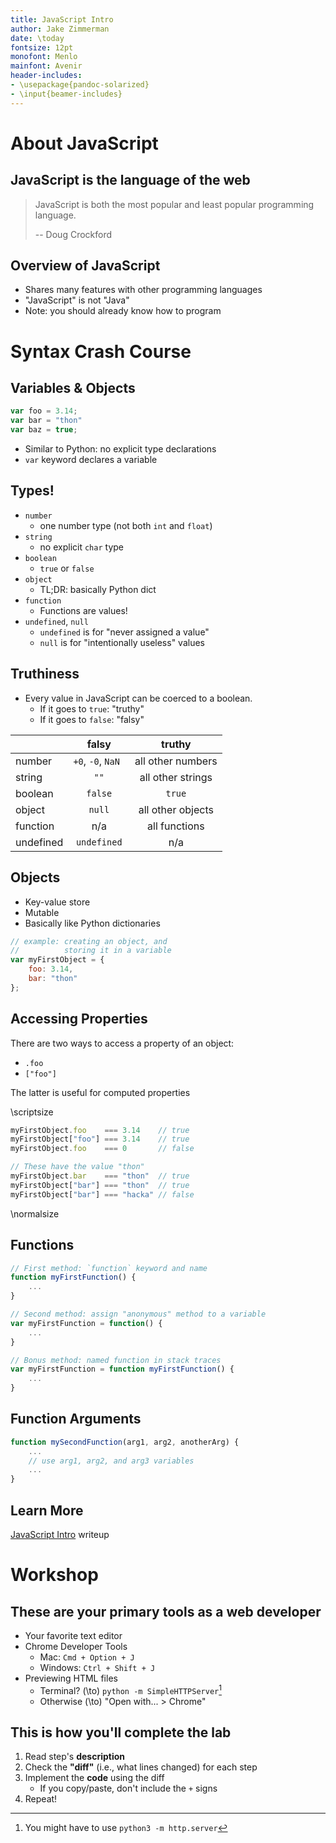 ```yaml
---
title: JavaScript Intro
author: Jake Zimmerman
date: \today
fontsize: 12pt
monofont: Menlo
mainfont: Avenir
header-includes:
- \usepackage{pandoc-solarized}
- \input{beamer-includes}
---
```


# About JavaScript

## JavaScript is the language of the web

> JavaScript is both the most popular and least popular
> programming language.
>
> -- Doug Crockford

## Overview of JavaScript

- Shares many features with other programming languages
- "JavaScript" is not "Java"
- Note: you should already know how to program


# Syntax Crash Course

## Variables & Objects

```javascript
var foo = 3.14;
var bar = "thon"
var baz = true;
```

- Similar to Python: no explicit type declarations
- `var` keyword declares a variable

## Types!

- `number`
    - one number type (not both `int` and `float`)
- `string`
    - no explicit `char` type
- `boolean`
    - `true` or `false`
- `object`
    - TL;DR: basically Python dict
- `function`
    - Functions are values!
- `undefined`, `null`
    - `undefined` is for "never assigned a value"
    - `null` is for "intentionally useless" values

## Truthiness

- Every value in JavaScript can be coerced to a boolean.
    - If it goes to `true`: "truthy"
    - If it goes to `false`: "falsy"

|  &nbsp;   |        falsy       |       truthy      |
|-----------|:------------------:|:-----------------:|
| number    | `+0`, `-0`, `NaN ` | all other numbers |
| string    | `""`               | all other strings |
| boolean   | `false`            | `true`            |
| object    | `null`             | all other objects |
| function  | n/a                | all functions     |
| undefined | `undefined`        | n/a               |

## Objects

- Key-value store
- Mutable
- Basically like Python dictionaries

```javascript
// example: creating an object, and
//          storing it in a variable
var myFirstObject = {
    foo: 3.14,
    bar: "thon"
};
```

## Accessing Properties

There are two ways to access a property of an object:

- `.foo`
- `["foo"]`

The latter is useful for computed properties

\scriptsize

```javascript
myFirstObject.foo    === 3.14    // true
myFirstObject["foo"] === 3.14    // true
myFirstObject.foo    === 0       // false

// These have the value "thon"
myFirstObject.bar    === "thon"  // true
myFirstObject["bar"] === "thon"  // true
myFirstObject["bar"] === "hacka" // false
```

\normalsize


## Functions

```javascript
// First method: `function` keyword and name
function myFirstFunction() {
    ...
}

// Second method: assign "anonymous" method to a variable
var myFirstFunction = function() {
    ...
}

// Bonus method: named function in stack traces
var myFirstFunction = function myFirstFunction() {
    ...
}
```


## Function Arguments

```javascript
function mySecondFunction(arg1, arg2, anotherArg) {
    ...
    // use arg1, arg2, and arg3 variables
    ...
}
```

## Learn More

[JavaScript Intro] writeup

[JavaScript Intro]: https://scottylabs.org/wdw/frontend/js-intro/


# Workshop

## These are your primary tools as a web developer

- Your favorite text editor
- Chrome Developer Tools
    - Mac: `Cmd + Option + J`
    - Windows: `Ctrl + Shift + J`
- Previewing HTML files
    - Terminal? \(\to\) `python -m SimpleHTTPServer`[^1]
    - Otherwise \(\to\) "Open with... > Chrome"

[^1]: You might have to use `python3 -m http.server`

## This is how you'll complete the lab

1. Read step's **description**
1. Check the **"diff"** (i.e., what lines changed) for each step
1. Implement the **code** using the diff
    - If you copy/paste, don't include the `+` signs
1. Repeat!

<!-- vim:tw=60 softtabstop=4 shiftwidth=4
-->
